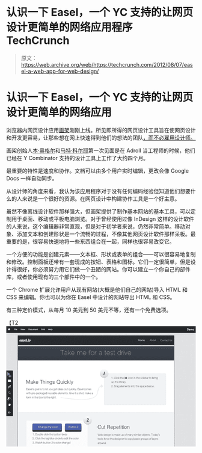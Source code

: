 # 认识一下 Easel，一个 YC 支持的让网页设计更简单的网络应用程序 TechCrunch

> 原文：<https://web.archive.org/web/https://techcrunch.com/2012/08/07/easel-a-web-app-for-web-design/>

# 认识一下 Easel，一个 YC 支持的让网页设计更简单的网络应用

浏览器内网页设计应用[画架](https://web.archive.org/web/20221207045346/http://www.easel.io/)刚刚上线。所见即所得的网页设计工具旨在使网页设计和开发更容易，让那些想在网上快速得到他们的想法的团队[，而不必雇用设计师。](https://web.archive.org/web/20221207045346/http://blog.easel.io/blog/2012/07/02/design-without-a-designer/)

画架创始人[本·奥格尔](https://web.archive.org/web/20221207045346/https://twitter.com/mrbogle/ "Ben Ogle's twitter")和[马特·科尔耶](https://web.archive.org/web/20221207045346/https://twitter.com/mcolyer/ "Matt Colyer's twitter")第一次见面是在 Adroll 当工程师的时候，他们已经在 Y Combinator 支持的设计工具上工作了大约四个月。

最重要的特性是速度和协作。文档可以由多个用户实时编辑，更改会像 Google Docs 一样自动同步。

从设计师的角度来看，我认为该应用程序对于没有任何编码经验但知道他们想要什么的人来说是一个很好的资源。在网页设计中构建协作工具是一个好主意。

虽然不像离线设计软件那样强大，但画架提供了制作基本网站的基本工具，可以定制用于桌面、移动或平板电脑浏览。对于曾经使用过像 InDesign 这样的设计软件的人来说，这个编辑器非常直观，但是对于初学者来说，仍然非常简单。移动对象、添加文本和创建形状是一个流畅的过程，不像其他网页设计软件那样呆板。最重要的是，很容易快速地将一些东西组合在一起，同样也很容易改变它。

一个方便的功能是创建元素——文本框、形状或表单的组合——可以很容易地复制和修改。控制面板还带有一套现成的按钮、表格和图标。它们一定很简单，但是设计得很好，你必须努力用它们做一个丑陋的网站。你可以建立一个你自己的部件库，或者使用现有的三个部件中的一个。

一个 Chrome 扩展允许用户从现有网站(大概是他们自己的网站)导入 HTML 和 CSS 来编辑。你也可以为你在 Easel 中设计的网站导出 HTML 和 CSS。

有三种定价模式，从每月 10 美元到 50 美元不等，还有一个免费选项。

【T2![](img/6af6e47278141bf7f923914c82868667.png "Easel demo")